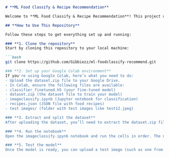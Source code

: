 ```markdown
# **ML Food Classify & Recipe Recommendation**

Welcome to **ML Food Classify & Recipe Recommendation**! This project uses machine learning to classify food images and recommend recipes based on the predicted class.

## **How to Use This Repository**

Follow these steps to get everything set up and running:

### **1. Clone the repository**
Start by cloning this repository to your local machine:

```bash
git clone https://github.com/Gibbiezz/ml-foodclassify-recommend.git

### **2. Set up your Google Colab environment**
If you're using Google Colab, here’s what you need to do:
- Upload the dataset.zip file to your Google Drive.
- In Colab, ensure the following files are available:
- classifier_finetuned.h5 (your fine-tuned model)
- dataset.zip (the dataset file to train your model)
- imageclassify.ipynb (Jupyter notebook for classification)
- recipes.json (JSON file with food recipes)
- test images/ (folder with test images like test12.jpeg)

### **3. Extract and split the dataset**
After uploading the dataset, you’ll need to extract the dataset.zip file and split the images into training and validation sets (80%/20%). The Colab notebook already contains the code to handle this, so just follow the steps in the notebook.

### **4. Run the notebook**
Open the imageclassify.ipynb notebook and run the cells in order. The notebook will guide you through the process of training the model, predicting the class of food images, and recommending recipes based on the predicted class.

### **5. Test the model**
Once the model is ready, you can upload a test image (such as one from the test images/ folder). The notebook will classify the image and recommend a recipe based on the class predicted by the model.
